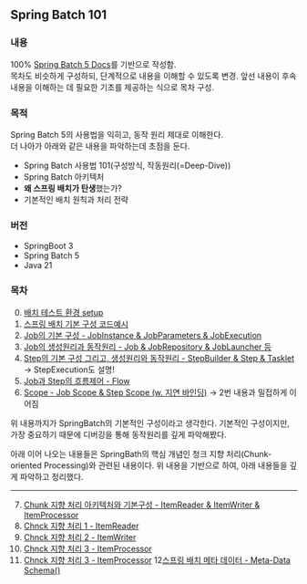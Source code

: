 ## Spring Batch 101

### 내용
100% [Spring Batch 5 Docs](https://docs.spring.io/spring-batch/reference)를 기반으로 작성함.  
목차도 비슷하게 구성하되, 단계적으로 내용을 이해할 수 있도록 변경. 앞선 내용이 후속 내용을 이해하는 데 필요한 기초를 제공하는 식으로 목차 구성.


### 목적
Spring Batch 5의 사용법을 익히고, 동작 원리 제대로 이해한다.    
더 나아가 아래와 같은 내용을 파악하는데 초점을 둔다.  
- Spring Batch 사용법 101(구성방식, 작동원리(=Deep-Dive))
- Spring Batch 아키텍처
- **왜 스프링 배치가 탄생**했는가?  
- 기본적인 배치 원칙과 처리 전략


### 버전
- SpringBoot 3
- Spring Batch 5
- Java 21

### 목차
0. [배치 테스트 환경 setup]()
1. [스프링 배치 기본 구성 코드예시](batch1)
2. [Job의 기본 구성 - JobInstance & JobParameters & JobExecution](batch2)
3. [Job의 생성원리과 동작원리 - Job & JobRepository & JobLauncher 등](batch3)
4. [Step의 기본 구성 그리고, 생성원리와 동작원리 - StepBuilder & Step & Tasklet]() -> StepExecution도 설명!
5. [Job과 Step의 흐름제어 - Flow]()
6. [Scope - Job Scope & Step Scope (w. 지연 바인딩)]() -> 2번 내용과 밀접하게 이어짐

위 내용까지가 SpringBatch의 기본적인 구성이라고 생각한다. 
기본적인 구성이지만, 가장 중요하기 때문에 디버깅을 통해 동작원리를 깊게 파악해봤다.

아래 이어 나오는 내용들은 SpringBath의 핵심 개념인 청크 지향 처리(Chunk-oriented Processing)와 관련된 내용이다. 
위 내용을 기반으로 하여, 아래 내용들을 깊게 파악하고 정리했다.  

---
7. [Chunk 지향 처리 아키텍처와 기본구성 - ItemReader & ItemWriter & ItemProcessor]()
8. [Chnck 지향 처리 1 - ItemReader]()
9. [Chnck 지향 처리 2 - ItemWriter]()
10. [Chnck 지향 처리 3 - ItemProcessor]()
11. [Chnck 지향 처리 3 - ItemProcessor]()
12[스프링 배치 메타 데이터 - Meta-Data Schema()]()
